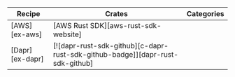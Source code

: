 | Recipe | Crates | Categories |
|--------|--------|------------|
| [AWS][ex-aws] | [AWS Rust SDK][aws-rust-sdk-website] | |
| [Dapr][ex-dapr] | [![dapr-rust-sdk-github][c-dapr-rust-sdk-github-badge]][dapr-rust-sdk-github] | |
